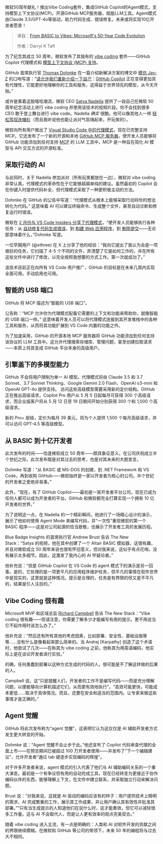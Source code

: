 
<!--
title: 从BASIC到Vibes：微软50年的代码演变
cover: https://cdn.thenewstack.io/media/2025/04/ffb2ddc3-frank-albrecht-lkgwaktioyq-unsplash-1.jpg
summary: 微软50周年献礼！推出Vibe Coding套件，集成GitHub Copilot的Agent模式，支持模型上下文协议(MCP)。开源GitHub MCP服务器，赋能LLM工具。Agent模式由Claude 3.5/GPT-4o等驱动，助力代码生成、错误修复。未来或将实现10亿开发者愿景！
-->

微软50周年献礼！推出Vibe Coding套件，集成GitHub Copilot的Agent模式，支持模型上下文协议(MCP)。开源GitHub MCP服务器，赋能LLM工具。Agent模式由Claude 3.5/GPT-4o等驱动，助力代码生成、错误修复。未来或将实现10亿开发者愿景！

> 译自：[From BASIC to Vibes: Microsoft's 50-Year Code Evolution](https://thenewstack.io/from-basic-to-vibes-microsofts-50-year-code-evolution/)
> 
> 作者：Darryl K Taft

为了纪念其成立 50 周年，微软发布了其独有的 [vibe coding](https://thenewstack.io/vibe-coding-where-everyone-can-speak-computer-programming/) 套件——GitHub Copilot 代理模式和 [模型上下文协议 (MCP) 支持](https://thenewstack.io/mcp-the-missing-link-between-ai-agents-and-apis/)。

GitHub 首席执行官 [Thomas Dohmke](https://www.linkedin.com/in/ashtom/) 在一篇介绍新解决方案的博文中 [模仿 Jay-Z](https://www.youtube.com/watch?v=9XEWVM1IhGY) 的口吻写道：“[请允许我们重新介绍一下自己](https://genius.com/Jay-z-public-service-announcement-lyrics)：[GitHub Copilot](https://thenewstack.io/github-copilot-a-powerful-controversial-autocomplete-for-developers/) 正在变得更加具有代理性，它能更好地理解你的工具和服务，这得益于世界领先的模型，从今天开始。”

或许是乘着这股嘻哈潮流，微软 CEO [Satya Nadella](https://www.linkedin.com/in/satyanadella/) 提供了一段自己在微软 50 周年纪念活动上进行 vibe coding 并使用该技术的视频片段。你不会找到很多 CEO 敢于登上舞台进行 vibe code。Nadella *确实* 很酷。他可以像其他人一样 [轻松驾驭连帽衫](https://seasonedgaming.com/2021/06/10/microsoft-ceo-satya-nadella-wears-halo-infinite-hoodie-in-latest-xbox-update/)（而且我听说他也能让派对气氛嗨起来，开玩笑的）。

微软向所有用户推出了 [Visual Studio Code 中的代理模式](https://github.com/features/copilot?utm_source=Blog&utm_medium=GitHub&utm_campaign=proplus&utm_notesblogtop)，现在已完整支持 MCP。它还发布了一个新的开源和本地 [GitHub MCP 服务器](https://github.com/github/github-mcp-server?utm_source=Blog&utm_medium=GitHub&utm_campaign=proplus&utm_notesblogtop)，使开发人员能够将 GitHub 功能添加到任何支持 [MCP](https://modelcontextprotocol.io/introduction) 的 LLM 工具中，MCP 是一种旨在简化 AI 模型与 API 交互方式的开源标准。

## 采取行动的 AI

与此同时，关于 Nadella 参加派对（所有玩笑都放在一边），微软对 vibe coding 非常认真。代理模式的革命性在于它能够超越单纯的建议。虽然最初的 Copilot 会在你键入时提供代码补全，但代理模式采取了一种更积极主动的方法。

Dohmke 在 GitHub 的公告中写道：“代理模式从根本上能够采取行动将你的想法转化为代码。” 这意味着 AI 可以建议终端命令、生成整个文件，甚至自动诊断和修复运行时错误。

微软在 [2 月份与 VS Code Insiders 分享了代理模式](https://github.blog/news-insights/product-news/github-copilot-the-agent-awakens/)，“使开发人员能够执行各种任务：从 [自动修复代码生成错误](https://x.com/d4m1n/status/1898759539303809436)，到 [构建 Web 应用程序](https://x.com/jorisroovers/status/1898647091469025301)，到 [删除提交](https://x.com/Will479242/status/1900306201906188341)——无论那意味着什么，”Dohmke 写道。

一位早期用户 (@xthree) 在 X 上分享了他的经验：“我向它提出了我认为会是一项艰巨的任务，它扫描了 4-5 个不同的文件，弄清楚了它是如何工作的，并在所有这些文件中进行了修改，以完全按照我想要的方式工作。第一次就成功了。”

该技术目前正在向所有 VS Code 用户推广，GitHub 的目标是在未来几周内实现全面可用。手动启用也可用。

## 智能的 USB 端口

GitHub 将 MCP 描述为“智能的 USB 端口”。

公告称：“MCP 允许你为代理模式配备它需要的上下文和功能来帮助你，就像智能的 USB 端口一样。” 这意味着开发人员可以将代理模式连接到其开发堆栈中的各种工具和服务，从而将其功能扩展到 VS Code 内置的功能之外。

为了加速采用，GitHub 的开源本地 MCP 服务器将 GitHub 功能添加到任何支持该协议的 LLM 工具中。这允许代理搜索存储库、管理问题，甚至创建拉取请求——本质上将其变成 GitHub 平台本身的高级用户。

## 引擎盖下的多模型能力

GitHub 不会将用户限制为单一 AI 模型。代理模式将由 Claude 3.5 和 3.7 Sonnet、3.7 Sonnet Thinking、Google Gemini 2.0 Flash、OpenAI o3-mini 和 OpenAI GPT-4o 提供支持。
访问这些高级模型需要采用新的定价结构。GitHub 正在推出高级请求，Copilot Pro 用户从 5 月 5 日起每月可获得 300 个高级请求，而企业版客户将从 5 月 12 日至 19 日期间开始分别获得 300 个和 1,000 个高级请求。

新的 Pro+ 层级，定价为每月 39 美元，将为个人提供 1,500 个每月高级请求，并可以访问 GPT-4.5 等高级模型。

## 从 BASIC 到十亿开发者

此次发布的时间——恰逢微软成立 50 周年——颇具象征意义。在公司庆祝成立半个世纪之际，此次发布既是对其过去的思考，也是对其未来的大胆宣言。

Dohmke 写道：“从 BASIC 或 MS-DOS 的创建，到 .NET Framework 和 VS Code，再到收购 GitHub——微软始终是一家以开发者为核心的公司。半个世纪的开发者之爱绝非易事。”

此外，“现在，有了 GitHub Copilot——最初是一家开发者平台公司，现在已成为任何人都可以成为开发者的平台。GitHub 和微软都完全打算实现一个拥有 10 亿开发者的世界。”

为了说明这一点，在 Nadella 的一个精彩瞬间，他进行了一场精心设计的演示，展示了他如何使用 Agent Mode 来编写代码，并“一次性”重现微软的第一个 BASIC 程序——这是对公司起源的恰当致敬，也展示了开发者工具的发展历程。

Blue Badge Insights 的首席执行官 Andrew Brust 告诉 The New Stack：“Satya 的视频，他在其中创建了一个 Altair BASIC 模拟器，这很有趣，并且对微软成立 50 周年来说也很有怀旧意义，但对我来说，这似乎有点花哨，没有展示太多细节。因此，这激发了我内心的 AI 怀疑论者。”

他补充说：“但是 GitHub Copilot 在 VS Code 的 agent 模式下的演示是另一回事。是的，它处理的是一项更平凡的应用程序维护任务，但平凡的事情在软件世界中是现实的，这里就是这种情况。提示是合理的，任务是有界限的但又是不平凡的，结果是引人注目的。”

## Vibe Coding 很有趣

Microsoft MVP 和区域总监 [Richard Campbell](https://www.linkedin.com/in/richjcampbell/?originalSubdomain=ca) 告诉 The New Stack：“Vibe coding 很有趣——但请注意，你需要了解多少才能编写有用的提示。更不用说当它不起作用时该怎么办了。”

他补充说：“然后还有所有其他的考虑因素，比如部署、安全性、基础设施等等……没有什么是像看起来那么简单的。当 Andrej [Karpathy] 创造了这个术语时，他尝试了几次——在称其为 vibe coding 之前，他称其为用英语编码，他实际上是在谈论开发者进行实验。”

的确，任何愚蠢到部署以这种方式生成的代码的人，很可能是不了解这样做的后果的人。

Campbell 说，这“只是提醒人们，开发者的工作不是编写代码——而是充分理解问题，以便能够向计算机描述它们，从而更有效地执行”。“高效可能更快，可能成本更低……取决于具体情况。而且，还要在安全和适当的范围内。让专家来做这些事情才是正确的。”

## Agent 觉醒

GitHub 将此次发布称为“agent 觉醒”，这表明它认为这仅仅是 AI 辅助开发者方式发生更大转变的开始。

Dohmke 说：“Agent 觉醒不会止步于此。”他还宣布了 Copilot 代码审查代理的全面上市——在预览期间已被超过 100 万开发者使用——并发布了“下一个编辑建议”，允许开发者“通过 tab 键逐步实现编码的辉煌”。

对于许多开发者来说，agent 模式的引入代表了他们与 AI 辅助编码关系的一个重大演变。最初是一个有争议但有用的自动完成工具，现在已经转变为更接近于协作编码伙伴的东西，能够理解上下文，在文件中建立联系，并采取独立行动来解决问题。

Brust 说：“对我来说，这就是 AI 驱动的编码应该有的样子：用户提供技术上精明的需求，AI 完成繁重的工作，展示其工作成果，并让用户确认其有效性并批准其部署。”“只有当生成提示的人知道他们在说什么时，这才能奏效，但它可以减轻很多工作量。这与 AI 不会取代人，而是让人更有效率的观点完美契合。”

随着 vibe coding 进入主流，有一点是明确的：人类和 AI 对软件开发的贡献之间的界限继续模糊。在微软和 GitHub 等公司的带领下，未来 50 年的编程将与过去大不相同。